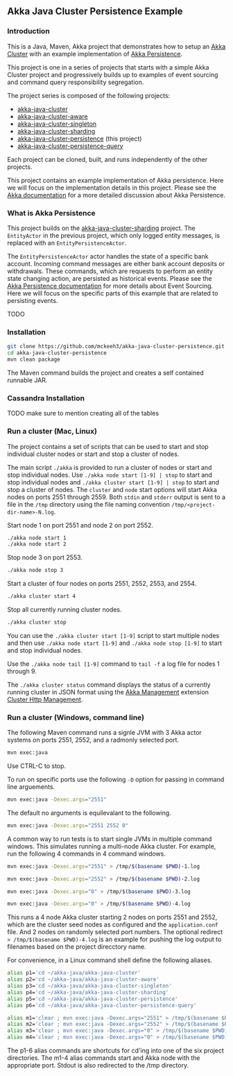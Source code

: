 ## Akka Java Cluster Persistence Example

### Introduction

This is a Java, Maven, Akka project that demonstrates how to setup an
[Akka Cluster](https://doc.akka.io/docs/akka/current/index-cluster.html)
with an example implementation of
[Akka Persistence](https://doc.akka.io/docs/akka/current/persistence.html).

This project is one in a series of projects that starts with a simple Akka Cluster project and progressively builds up to examples of event sourcing and command query responsibility segregation.

The project series is composed of the following projects:
* [akka-java-cluster](https://github.com/mckeeh3/akka-java-cluster)
* [akka-java-cluster-aware](https://github.com/mckeeh3/akka-java-cluster-aware)
* [akka-java-cluster-singleton](https://github.com/mckeeh3/akka-java-cluster-singleton)
* [akka-java-cluster-sharding](https://github.com/mckeeh3/akka-java-cluster-sharding)
* [akka-java-cluster-persistence](https://github.com/mckeeh3/akka-java-cluster-persistence) (this project)
* [akka-java-cluster-persistence-query](https://github.com/mckeeh3/akka-java-cluster-persistence-query)

Each project can be cloned, built, and runs independently of the other projects.

This project contains an example implementation of Akka persistence. Here we will focus on the implementation details in this project. Please see the
[Akka documentation](https://doc.akka.io/docs/akka/current/persistence.html)
for a more detailed discussion about Akka Persistence.

### What is Akka Persistence

This project builds on the
[akka-java-cluster-sharding](https://github.com/mckeeh3/akka-java-cluster-sharding)
project. The `EntityActor` in the previous project, which only logged entity messages, is replaced with an `EntityPersistenceActor`.

The `EntityPersistenceActor` actor handles the state of a specific bank account. Incoming command messages are either bank account deposits or withdrawals. These commands, which are requests to perform an entity state changing action, are persisted as historical events. Please see the
[Akka Persistence documentation](https://doc.akka.io/docs/akka/current/persistence.html#persistence)
for more details about Event Sourcing. Here we will focus on the specific parts of this example that are related to persisting events.


TODO

### Installation

~~~bash
git clone https://github.com/mckeeh3/akka-java-cluster-persistence.git
cd akka-java-cluster-persistence
mvn clean package
~~~

The Maven command builds the project and creates a self contained runnable JAR.

### Cassandra Installation

TODO make sure to mention creating all of the tables

### Run a cluster (Mac, Linux)

The project contains a set of scripts that can be used to start and stop individual cluster nodes or start and stop a cluster of nodes.

The main script `./akka` is provided to run a cluster of nodes or start and stop individual nodes.
Use `./akka node start [1-9] | stop` to start and stop individual nodes and `./akka cluster start [1-9] | stop` to start and stop a cluster of nodes.
The `cluster` and `node` start options will start Akka nodes on ports 2551 through 2559.
Both `stdin` and `stderr` output is sent to a file in the `/tmp` directory using the file naming convention `/tmp/<project-dir-name>-N.log`.

Start node 1 on port 2551 and node 2 on port 2552.
~~~bash
./akka node start 1
./akka node start 2
~~~

Stop node 3 on port 2553.
~~~bash
./akka node stop 3
~~~

Start a cluster of four nodes on ports 2551, 2552, 2553, and 2554.
~~~bash
./akka cluster start 4
~~~

Stop all currently running cluster nodes.
~~~bash
./akka cluster stop
~~~

You can use the `./akka cluster start [1-9]` script to start multiple nodes and then use `./akka node start [1-9]` and `./akka node stop [1-9]`
to start and stop individual nodes.

Use the `./akka node tail [1-9]` command to `tail -f` a log file for nodes 1 through 9.

The `./akka cluster status` command displays the status of a currently running cluster in JSON format using the
[Akka Management](https://developer.lightbend.com/docs/akka-management/current/index.html)
extension
[Cluster Http Management](https://developer.lightbend.com/docs/akka-management/current/cluster-http-management.html).

### Run a cluster (Windows, command line)

The following Maven command runs a signle JVM with 3 Akka actor systems on ports 2551, 2552, and a radmonly selected port.
~~~~bash
mvn exec:java
~~~~
Use CTRL-C to stop.

To run on specific ports use the following `-D` option for passing in command line arguements.
~~~~bash
mvn exec:java -Dexec.args="2551"
~~~~
The default no arguments is equilevalant to the following.
~~~~bash
mvn exec:java -Dexec.args="2551 2552 0"
~~~~
A common way to run tests is to start single JVMs in multiple command windows. This simulates running a multi-node Akka cluster.
For example, run the following 4 commands in 4 command windows.
~~~~bash
mvn exec:java -Dexec.args="2551" > /tmp/$(basename $PWD)-1.log
~~~~
~~~~bash
mvn exec:java -Dexec.args="2552" > /tmp/$(basename $PWD)-2.log
~~~~
~~~~bash
mvn exec:java -Dexec.args="0" > /tmp/$(basename $PWD)-3.log
~~~~
~~~~bash
mvn exec:java -Dexec.args="0" > /tmp/$(basename $PWD)-4.log
~~~~
This runs a 4 node Akka cluster starting 2 nodes on ports 2551 and 2552, which are the cluster seed nodes as configured and the `application.conf` file.
And 2 nodes on randomly selected port numbers.
The optional redirect `> /tmp/$(basename $PWD)-4.log` is an example for pushing the log output to filenames based on the project direcctory name.

For convenience, in a Linux command shell define the following aliases.

~~~~bash
alias p1='cd ~/akka-java/akka-java-cluster'
alias p2='cd ~/akka-java/akka-java-cluster-aware'
alias p3='cd ~/akka-java/akka-java-cluster-singleton'
alias p4='cd ~/akka-java/akka-java-cluster-sharding'
alias p5='cd ~/akka-java/akka-java-cluster-persistence'
alias p6='cd ~/akka-java/akka-java-cluster-persistence-query'

alias m1='clear ; mvn exec:java -Dexec.args="2551" > /tmp/$(basename $PWD)-1.log'
alias m2='clear ; mvn exec:java -Dexec.args="2552" > /tmp/$(basename $PWD)-2.log'
alias m3='clear ; mvn exec:java -Dexec.args="0" > /tmp/$(basename $PWD)-3.log'
alias m4='clear ; mvn exec:java -Dexec.args="0" > /tmp/$(basename $PWD)-4.log'
~~~~

The p1-6 alias commands are shortcuts for cd'ing into one of the six project directories.
The m1-4 alias commands start and Akka node with the appropriate port. Stdout is also redirected to the /tmp directory.
